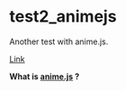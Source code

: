 # test2_animejs

Another test with anime.js.

[Link](https://futomaki-bit.github.io/test2_animejs/)

**What is [anime.js](https://animejs.com/) ?**
